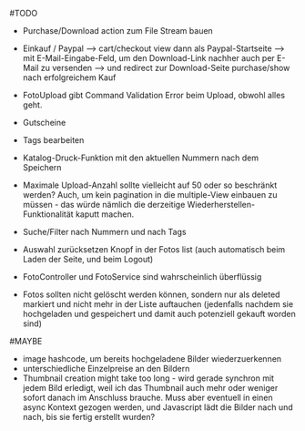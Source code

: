 #TODO
- Purchase/Download action zum File Stream bauen
- Einkauf / Paypal
  --> cart/checkout view dann als Paypal-Startseite
  --> mit E-Mail-Eingabe-Feld, um den Download-Link nachher auch per E-Mail zu versenden
  --> und redirect zur Download-Seite purchase/show nach erfolgreichem Kauf

- FotoUpload gibt Command Validation Error beim Upload, obwohl alles geht.
- Gutscheine
- Tags bearbeiten
- Katalog-Druck-Funktion mit den aktuellen Nummern nach dem Speichern
- Maximale Upload-Anzahl sollte vielleicht auf 50 oder so beschränkt werden? Auch, um kein pagination in die 
  multiple-View einbauen zu müssen - das würde nämlich die derzeitige Wiederherstellen-Funktionalität kaputt machen.
- Suche/Filter nach Nummern und nach Tags
- Auswahl zurücksetzen Knopf in der Fotos list (auch automatisch beim Laden der Seite, und beim Logout)
- FotoController und FotoService sind wahrscheinlich überflüssig
- Fotos sollten nicht gelöscht werden können, sondern nur als deleted markiert und nicht mehr in der Liste auftauchen 
  (jedenfalls nachdem sie hochgeladen und gespeichert und damit auch potenziell gekauft worden sind)

#MAYBE
- image hashcode, um bereits hochgeladene Bilder wiederzuerkennen
- unterschiedliche Einzelpreise an den Bildern
- Thumbnail creation might take too long - wird gerade synchron mit jedem Bild erledigt, weil ich das Thumbnail
  auch mehr oder weniger sofort danach im Anschluss brauche. Muss aber eventuell in einen async Kontext gezogen werden,
  und Javascript lädt die Bilder nach und nach, bis sie fertig erstellt wurden?
